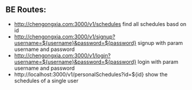 ## BE Routes:
* http://chengongxia.com:3000/v1/schedules  find all schedules basd on id
* http://chengongxia.com:3000/v1/signup?username=${username}&password=${password} signup with param username and password
* http://chengongxia.com:3000/v1/login?username=${username}&password=${password} login with param username and password
* http://localhost:3000/v1/personalSchedules?id=${id} show the schedules of a single user